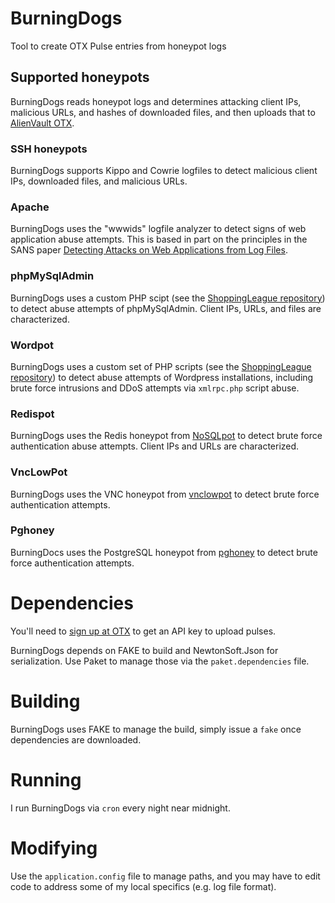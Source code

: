# BurningDogs

Tool to create OTX Pulse entries from honeypot logs

## Supported honeypots

BurningDogs reads honeypot logs and determines attacking client IPs, malicious URLs, and hashes of downloaded files, and then uploads that to [AlienVault OTX](https://otx.alienvault.com/browse/pulses/).   

### SSH honeypots

BurningDogs supports Kippo and Cowrie logfiles to detect malicious client IPs, downloaded files, and malicious URLs. 

### Apache 

BurningDogs uses the "wwwids" logfile analyzer to detect signs of web application abuse attempts. This is based in part on the principles in the SANS paper [Detecting Attacks on Web Applications from Log Files](https://www.sans.org/reading-room/whitepapers/logging/detecting-attacks-web-applications-log-files-2074). 

### phpMySqlAdmin

BurningDogs uses a custom PHP scipt (see the [ShoppingLeague repository](https://github.com/paralax/ShoppingLeague)) to detect abuse attempts of phpMySqlAdmin. Client IPs, URLs, and files are characterized. 

### Wordpot

BurningDogs uses a custom set of PHP scripts (see the [ShoppingLeague repository](https://github.com/paralax/ShoppingLeague)) to detect abuse attempts of Wordpress installations, including brute force intrusions and DDoS attempts via `xmlrpc.php` script abuse.

### Redispot

BurningDogs uses the Redis honeypot from [NoSQLpot](https://github.com/torque59/nosqlpot) to detect brute force authentication abuse attempts. Client IPs and URLs are characterized.

### VncLowPot

BurningDogs uses the VNC honeypot from [vnclowpot](https://github.com/magisterquis/vnclowpot) to detect brute force authentication attempts.

### Pghoney

BurningDocs uses the PostgreSQL honeypot from [pghoney](https://github.com/betheroot/pghoney) to detect brute force authentication attempts. 

# Dependencies

You'll need to [sign up at OTX](https://otx.alienvault.com/api/) to get an API key to upload pulses.

BurningDogs depends on FAKE to build and NewtonSoft.Json for serialization. Use Paket to manage those via the `paket.dependencies` file.

# Building

BurningDogs uses FAKE to manage the build, simply issue a `fake` once dependencies are downloaded. 

# Running

I run BurningDogs via `cron` every night near midnight. 

# Modifying

Use the `application.config` file to manage paths, and you may have to edit code to address some of my local specifics (e.g. log file format).   

